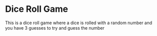 # Dice Roll Game
This is a dice roll game where a dice is rolled with a random number and you have 3 guesses to try and guess the number

